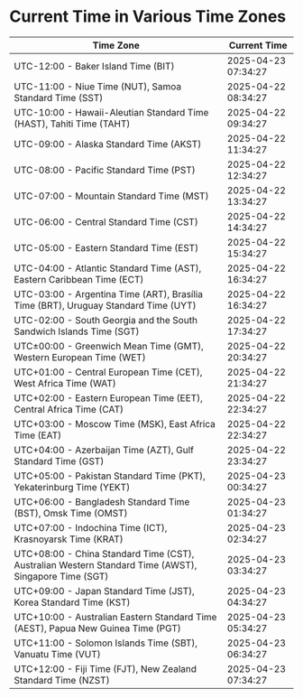 # Current Time in Various Time Zones

| Time Zone | Current Time |
|-----------|--------------|
| UTC-12:00 - Baker Island Time (BIT) | 2025-04-23 07:34:27 |
| UTC-11:00 - Niue Time (NUT), Samoa Standard Time (SST) | 2025-04-22 08:34:27 |
| UTC-10:00 - Hawaii-Aleutian Standard Time (HAST), Tahiti Time (TAHT) | 2025-04-22 09:34:27 |
| UTC-09:00 - Alaska Standard Time (AKST) | 2025-04-22 11:34:27 |
| UTC-08:00 - Pacific Standard Time (PST) | 2025-04-22 12:34:27 |
| UTC-07:00 - Mountain Standard Time (MST) | 2025-04-22 13:34:27 |
| UTC-06:00 - Central Standard Time (CST) | 2025-04-22 14:34:27 |
| UTC-05:00 - Eastern Standard Time (EST) | 2025-04-22 15:34:27 |
| UTC-04:00 - Atlantic Standard Time (AST), Eastern Caribbean Time (ECT) | 2025-04-22 16:34:27 |
| UTC-03:00 - Argentina Time (ART), Brasília Time (BRT), Uruguay Standard Time (UYT) | 2025-04-22 16:34:27 |
| UTC-02:00 - South Georgia and the South Sandwich Islands Time (SGT) | 2025-04-22 17:34:27 |
| UTC±00:00 - Greenwich Mean Time (GMT), Western European Time (WET) | 2025-04-22 20:34:27 |
| UTC+01:00 - Central European Time (CET), West Africa Time (WAT) | 2025-04-22 21:34:27 |
| UTC+02:00 - Eastern European Time (EET), Central Africa Time (CAT) | 2025-04-22 22:34:27 |
| UTC+03:00 - Moscow Time (MSK), East Africa Time (EAT) | 2025-04-22 22:34:27 |
| UTC+04:00 - Azerbaijan Time (AZT), Gulf Standard Time (GST) | 2025-04-22 23:34:27 |
| UTC+05:00 - Pakistan Standard Time (PKT), Yekaterinburg Time (YEKT) | 2025-04-23 00:34:27 |
| UTC+06:00 - Bangladesh Standard Time (BST), Omsk Time (OMST) | 2025-04-23 01:34:27 |
| UTC+07:00 - Indochina Time (ICT), Krasnoyarsk Time (KRAT) | 2025-04-23 02:34:27 |
| UTC+08:00 - China Standard Time (CST), Australian Western Standard Time (AWST), Singapore Time (SGT) | 2025-04-23 03:34:27 |
| UTC+09:00 - Japan Standard Time (JST), Korea Standard Time (KST) | 2025-04-23 04:34:27 |
| UTC+10:00 - Australian Eastern Standard Time (AEST), Papua New Guinea Time (PGT) | 2025-04-23 05:34:27 |
| UTC+11:00 - Solomon Islands Time (SBT), Vanuatu Time (VUT) | 2025-04-23 06:34:27 |
| UTC+12:00 - Fiji Time (FJT), New Zealand Standard Time (NZST) | 2025-04-23 07:34:27 |
